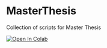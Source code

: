 # MasterThesis
Collection of scripts for Master Thesis

[![Open In Colab](https://colab.research.google.com/assets/colab-badge.svg)](https://colab.research.google.com/github/MR-UT-2000/MasterThesis/blob/main/test.ipynb)

